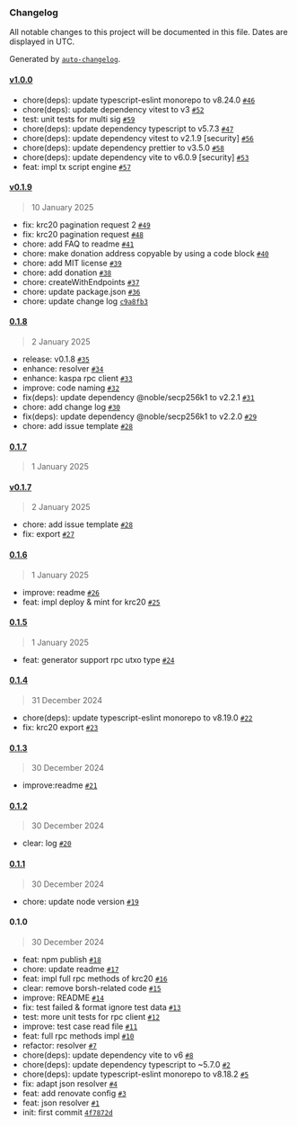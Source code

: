 ### Changelog

All notable changes to this project will be documented in this file. Dates are displayed in UTC.

Generated by [`auto-changelog`](https://github.com/CookPete/auto-changelog).

#### [v1.0.0](https://kcoin.github.com/kaspa-kcoin/kaspa-web3.js/compare/v0.1.9...v1.0.0)

- chore(deps): update typescript-eslint monorepo to v8.24.0 [`#46`](https://kcoin.github.com/kaspa-kcoin/kaspa-web3.js/pull/46)
- chore(deps): update dependency vitest to v3 [`#52`](https://kcoin.github.com/kaspa-kcoin/kaspa-web3.js/pull/52)
- test: unit tests for multi sig [`#59`](https://kcoin.github.com/kaspa-kcoin/kaspa-web3.js/pull/59)
- chore(deps): update dependency typescript to v5.7.3 [`#47`](https://kcoin.github.com/kaspa-kcoin/kaspa-web3.js/pull/47)
- chore(deps): update dependency vitest to v2.1.9 [security] [`#56`](https://kcoin.github.com/kaspa-kcoin/kaspa-web3.js/pull/56)
- chore(deps): update dependency prettier to v3.5.0 [`#58`](https://kcoin.github.com/kaspa-kcoin/kaspa-web3.js/pull/58)
- chore(deps): update dependency vite to v6.0.9 [security] [`#53`](https://kcoin.github.com/kaspa-kcoin/kaspa-web3.js/pull/53)
- feat: impl tx script engine [`#57`](https://kcoin.github.com/kaspa-kcoin/kaspa-web3.js/pull/57)

#### [v0.1.9](https://kcoin.github.com/kaspa-kcoin/kaspa-web3.js/compare/0.1.8...v0.1.9)

> 10 January 2025

- fix: krc20 pagination request 2 [`#49`](https://kcoin.github.com/kaspa-kcoin/kaspa-web3.js/pull/49)
- fix:  krc20 pagination request [`#48`](https://kcoin.github.com/kaspa-kcoin/kaspa-web3.js/pull/48)
- chore: add FAQ to readme [`#41`](https://kcoin.github.com/kaspa-kcoin/kaspa-web3.js/pull/41)
- chore: make donation address copyable by using a code block [`#40`](https://kcoin.github.com/kaspa-kcoin/kaspa-web3.js/pull/40)
- chore: add MIT license [`#39`](https://kcoin.github.com/kaspa-kcoin/kaspa-web3.js/pull/39)
- chore: add donation [`#38`](https://kcoin.github.com/kaspa-kcoin/kaspa-web3.js/pull/38)
- chore: createWithEndpoints [`#37`](https://kcoin.github.com/kaspa-kcoin/kaspa-web3.js/pull/37)
- chore: update package.json [`#36`](https://kcoin.github.com/kaspa-kcoin/kaspa-web3.js/pull/36)
- chore: update change log [`c9a8fb3`](https://kcoin.github.com/kaspa-kcoin/kaspa-web3.js/commit/c9a8fb36c84037703e68901a764f71ff6beb873a)

#### [0.1.8](https://kcoin.github.com/kaspa-kcoin/kaspa-web3.js/compare/0.1.7...0.1.8)

> 2 January 2025

- release: v0.1.8 [`#35`](https://kcoin.github.com/kaspa-kcoin/kaspa-web3.js/pull/35)
- enhance: resolver [`#34`](https://kcoin.github.com/kaspa-kcoin/kaspa-web3.js/pull/34)
- enhance: kaspa rpc client [`#33`](https://kcoin.github.com/kaspa-kcoin/kaspa-web3.js/pull/33)
- improve: code naming [`#32`](https://kcoin.github.com/kaspa-kcoin/kaspa-web3.js/pull/32)
- fix(deps): update dependency @noble/secp256k1 to v2.2.1 [`#31`](https://kcoin.github.com/kaspa-kcoin/kaspa-web3.js/pull/31)
- chore: add change log [`#30`](https://kcoin.github.com/kaspa-kcoin/kaspa-web3.js/pull/30)
- fix(deps): update dependency @noble/secp256k1 to v2.2.0 [`#29`](https://kcoin.github.com/kaspa-kcoin/kaspa-web3.js/pull/29)
- chore: add issue template [`#28`](https://kcoin.github.com/kaspa-kcoin/kaspa-web3.js/pull/28)

#### [0.1.7](https://kcoin.github.com/kaspa-kcoin/kaspa-web3.js/compare/v0.1.7...0.1.7)

> 1 January 2025

#### [v0.1.7](https://kcoin.github.com/kaspa-kcoin/kaspa-web3.js/compare/0.1.6...v0.1.7)

> 2 January 2025

- chore: add issue template [`#28`](https://kcoin.github.com/kaspa-kcoin/kaspa-web3.js/pull/28)
- fix: export [`#27`](https://kcoin.github.com/kaspa-kcoin/kaspa-web3.js/pull/27)

#### [0.1.6](https://kcoin.github.com/kaspa-kcoin/kaspa-web3.js/compare/0.1.5...0.1.6)

> 1 January 2025

- improve: readme [`#26`](https://kcoin.github.com/kaspa-kcoin/kaspa-web3.js/pull/26)
- feat: impl deploy & mint for krc20 [`#25`](https://kcoin.github.com/kaspa-kcoin/kaspa-web3.js/pull/25)

#### [0.1.5](https://kcoin.github.com/kaspa-kcoin/kaspa-web3.js/compare/0.1.4...0.1.5)

> 1 January 2025

- feat: generator support rpc utxo type [`#24`](https://kcoin.github.com/kaspa-kcoin/kaspa-web3.js/pull/24)

#### [0.1.4](https://kcoin.github.com/kaspa-kcoin/kaspa-web3.js/compare/0.1.3...0.1.4)

> 31 December 2024

- chore(deps): update typescript-eslint monorepo to v8.19.0 [`#22`](https://kcoin.github.com/kaspa-kcoin/kaspa-web3.js/pull/22)
- fix: krc20 export [`#23`](https://kcoin.github.com/kaspa-kcoin/kaspa-web3.js/pull/23)

#### [0.1.3](https://kcoin.github.com/kaspa-kcoin/kaspa-web3.js/compare/0.1.2...0.1.3)

> 30 December 2024

- improve:readme [`#21`](https://kcoin.github.com/kaspa-kcoin/kaspa-web3.js/pull/21)

#### [0.1.2](https://kcoin.github.com/kaspa-kcoin/kaspa-web3.js/compare/0.1.1...0.1.2)

> 30 December 2024

- clear: log [`#20`](https://kcoin.github.com/kaspa-kcoin/kaspa-web3.js/pull/20)

#### [0.1.1](https://kcoin.github.com/kaspa-kcoin/kaspa-web3.js/compare/0.1.0...0.1.1)

> 30 December 2024

- chore: update node version [`#19`](https://kcoin.github.com/kaspa-kcoin/kaspa-web3.js/pull/19)

#### 0.1.0

> 30 December 2024

- feat: npm publish [`#18`](https://kcoin.github.com/kaspa-kcoin/kaspa-web3.js/pull/18)
- chore: update readme [`#17`](https://kcoin.github.com/kaspa-kcoin/kaspa-web3.js/pull/17)
- feat: impl full rpc methods of krc20 [`#16`](https://kcoin.github.com/kaspa-kcoin/kaspa-web3.js/pull/16)
- clear: remove borsh-related code [`#15`](https://kcoin.github.com/kaspa-kcoin/kaspa-web3.js/pull/15)
- improve: README [`#14`](https://kcoin.github.com/kaspa-kcoin/kaspa-web3.js/pull/14)
- fix: test failed & format ignore test data [`#13`](https://kcoin.github.com/kaspa-kcoin/kaspa-web3.js/pull/13)
- test: more unit tests for rpc client [`#12`](https://kcoin.github.com/kaspa-kcoin/kaspa-web3.js/pull/12)
- improve: test case read file [`#11`](https://kcoin.github.com/kaspa-kcoin/kaspa-web3.js/pull/11)
- feat: full rpc methods impl [`#10`](https://kcoin.github.com/kaspa-kcoin/kaspa-web3.js/pull/10)
- refactor: resolver [`#7`](https://kcoin.github.com/kaspa-kcoin/kaspa-web3.js/pull/7)
- chore(deps): update dependency vite to v6 [`#8`](https://kcoin.github.com/kaspa-kcoin/kaspa-web3.js/pull/8)
- chore(deps): update dependency typescript to ~5.7.0 [`#2`](https://kcoin.github.com/kaspa-kcoin/kaspa-web3.js/pull/2)
- chore(deps): update typescript-eslint monorepo to v8.18.2 [`#5`](https://kcoin.github.com/kaspa-kcoin/kaspa-web3.js/pull/5)
- fix: adapt json resolver [`#4`](https://kcoin.github.com/kaspa-kcoin/kaspa-web3.js/pull/4)
- feat: add renovate config [`#3`](https://kcoin.github.com/kaspa-kcoin/kaspa-web3.js/pull/3)
- feat: json resolver [`#1`](https://kcoin.github.com/kaspa-kcoin/kaspa-web3.js/pull/1)
- init: first commit [`4f7872d`](https://kcoin.github.com/kaspa-kcoin/kaspa-web3.js/commit/4f7872d7f296169fc367b26845c191c53e629f6d)
